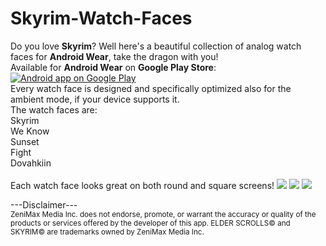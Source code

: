 # Skyrim-Watch-Faces
Do you love <b>Skyrim</b>? Well here's a beautiful collection of analog watch faces for <b>Android Wear</b>, take the dragon with you!
<br>
Available for <b>Android Wear</b> on <b>Google Play Store</b>:<br>
<a href="https://play.google.com/store/apps/details?id=com.watch.lgandini.com.skyrimwatchfaces">
  <img alt="Android app on Google Play"
       src="https://developer.android.com/images/brand/en_app_rgb_wo_60.png" />
</a>
<br>Every watch face is designed and specifically optimized also for the ambient mode, if your device supports it.
<br>
The watch faces are:<br>
Skyrim<br>
We Know<br>
Sunset<br>
Fight<br>
Dovahkiin<br><br>
Each watch face looks great on both round and square screens!
<img src="https://lh6.ggpht.com/fKd_Rau9_Y0Buc1ekj1gW9gVCoNQgGESJ5N2Vz4dw8U26sWiC5tQsyzxCNYJjkyM6xw=h900-rw"/>
<img src="https://lh6.ggpht.com/xpPly0V5comajnLmpiEGJ4GMoFI4HVVzVqH7zvdSnDjawTN91AWihvuPeFARs--AeOs=h900-rw"/>
<img src="https://lh6.ggpht.com/Yj-ukQL1aHl4Z4iQO75nkW7DFzw2KDrj6ce34zpNBYxDdn3j1JgmU9ONGRoOE6E2eQ8S=h900-rw"/>

---Disclaimer---
<br>
<small>ZeniMax Media Inc. does not endorse, promote, or warrant the accuracy or quality of the products or services offered by the developer of this app.
ELDER SCROLLS© and SKYRIM© are trademarks owned by ZeniMax Media Inc.</small>
